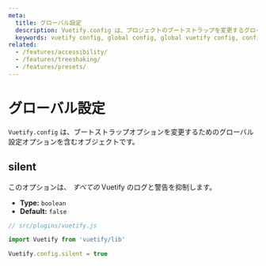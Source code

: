 ```yaml
---
meta:
  title: グローバル設定
  description: Vuetify.config は、プロジェクトのブートストラップを変更するグローバル設定オプションを含むオブジェクトです。
  keywords: vuetify config, global config, global vuetify config, configure vuetify options
related:
  - /features/accessibility/
  - /features/treeshaking/
  - /features/presets/
---
```


# グローバル設定

`Vuetify.config` は、ブートストラップオプションを変更するためのグローバル設定オプションを含むオブジェクトです。

<entry-ad />

## silent

このオプションは、 *すべての* Vuetify のログと警告を抑制します。

- **Type:** `boolean`
- **Default:** `false`

```js
// src/plugins/vuetify.js

import Vuetify from 'vuetify/lib'

Vuetify.config.silent = true
```

<backmatter />
